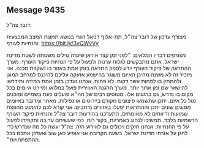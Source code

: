 ## Message 9435

דובר צה"ל:

מצורף עדכון של דובר צה״ל, תת-אלוף דניאל הגרי בנושא תמונת המצב המבצעית והנחיות לעורף: https://bit.ly/3vQWvVy

מצורפים דבריו המלאים: ״לפני זמן קצר איראן שיגרה טילים משטחה לשטח מדינת ישראל. 
אתם מתבקשים לגלות ערנות ולפעול על פי הנחיות פיקוד העורף. 
מערך ההתרעה של פיקוד העורף יודע לספק התראה בזמן אמת באזור בו נשקפת סכנה. 
אני מזכיר זה לא משנה מהיכן האיום משוגר בהישמע אזעקה עליכם להיכנס למרחב המוגן ולהמתין בו לפחות עשר דקות. לא פחות.
אנחנו נעדכן בזמן אמת במידה ותידרשו להישאר שם זמן ארוך יותר.
מערך ההגנה האווירית פועל במלואו ומיירט איומים בכל מקום בו נדרש, גם ברגעים אלו.
מטוסים רבים של חה״א פועלים כעת בשמיים ומוכנים מול כל איום.
יתכן שתשמעו פיצוצים מקורם ביירוטים או נפילות.
מאחר ומדובר באיומים מסוגים שונים יתכן וההתראות יפעלו באזורים נרחבים.
אני קורא לכם להימנע מהפצת שמועות ודיווחים לא מאומתים, 
התעדכנו בהודעות דובר צה"ל והנחיות פיקוד העורף הרשמיות בלבד.
תמשיכו לנהוג באחריות, בקור רוח, כפי שעשיתם עד כה ותקפידו לפעול על פי ההנחיות. 
אנחנו חזקים ויכולים גם לאירוע הזה.
צה"ל יעשה כל מה שנדרש כדי להגן על אזרחי מדינת ישראל.
בשעה הקרובה אני אופיע כאן שוב ואעדכן אתכם בכל ההתפתחויות״.

